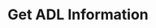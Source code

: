 ---
title: Get ADL Information
position_number: 13
type: get
description: /az/future/user/v1/position/adl
content_markdown: |-

               #### **Limit Flow Rules**

               200/s/apikey
left_code_blocks:
    -
        code_block: "public void getMarketConfig() {\r\n\tString text = HttpUtil.get(URL + \"/data/api/user/v1/getMarketConfig\");\r\n\tSystem.out.println(text);\r\n}"
        title: Java
        language: java
right_code_blocks:
    - code_block: |-
        {
          "error": {
            "code": "",
            "msg": ""
          },
          "msgInfo": "",
          "result": [
            {
              "longQuantile": 0, //long position adl
              "shortQuantile": 0, //Short position adl
              "symbol": "" //Trading pair
            }
          ],
          "returnCode": 0
        }
      title: Response
      language: json
---